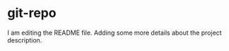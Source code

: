 # git-repo

I am editing the README file. Adding some more details about the project description.


